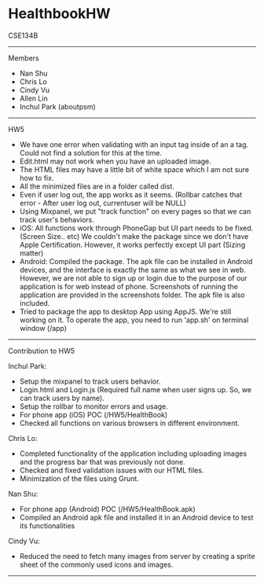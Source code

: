 # HealthbookHW
CSE134B

-----------------------------------------------------------------------
Members
- Nan Shu
- Chris Lo
- Cindy Vu
- Allen Lin
- Inchul Park (aboutpsm)

---------------------------------------------------------------------
HW5
- We have one error when validating with an input tag inside of an a tag. Could not find a solution for this at the time.
- Edit.html may not work when you have an uploaded image.
- The HTML files may have a little bit of white space which I am not sure how to fix.
- All the minimized files are in a folder called dist.
- Even if user log out, the app works as it seems. (Rollbar catches that error - After user log out, currentuser will be NULL)
- Using Mixpanel, we put "track function" on every pages so that we can track user's behaviors.
- iOS: All functions work through PhoneGap but UI part needs to be fixed. (Screen Size.. etc)
       We couldn't make the package since we don't have Apple Certification.
       However, it works perfectly except UI part (Sizing matter)
- Android: Compiled the package. The apk file can be installed in Android devices,
           and the interface is exactly the same as what we see in web.
           However, we are not able to sign up or login due to the purpose of our application is for web
           instead of phone. Screenshots of running the application are provided in the screenshots folder.
           The apk file is also included.
- Tried to package the app to desktop App using AppJS. We're still working on it.
  To operate the app, you need to run 'app.sh' on terminal window (/app)

---------------------------------------------------------------------
Contribution to HW5

Inchul Park:
- Setup the mixpanel to track users behavior.
- Login.html and Login.js (Required full name when user signs up. So, we can track users by name).
- Setup the rollbar to monitor errors and usage.
- For phone app (iOS) POC (/HW5/HealthBook)
- Checked all functions on various browsers in different environment.

Chris Lo:
- Completed functionality of the application including uploading images and the progress bar that was previously not done.
- Checked and fixed validation issues with our HTML files.
- Minimization of the files using Grunt.

Nan Shu:
- For phone app (Android) POC (/HW5/HealthBook.apk)
- Compiled an Android apk file and installed it in an Android device to test its functionalities

Cindy Vu:
- Reduced the need to fetch many images from server by creating a sprite sheet of the commonly used icons and images.

---------------------------------------------------------------------
